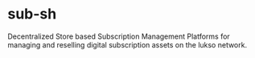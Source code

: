 # sub-sh
Decentralized Store based Subscription Management Platforms for managing and reselling digital subscription assets on the lukso network.
